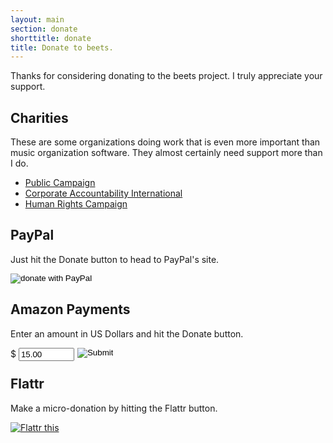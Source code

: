 ```yaml
---
layout: main
section: donate
shorttitle: donate
title: Donate to beets.
---
```

Thanks for considering donating to the beets project. I truly appreciate
your support.

## Charities

These are some organizations doing work that is even more important than
music organization software. They almost certainly need support more than I
do.

* <a href="http://www.publicampaign.org/">Public Campaign</a>
* <a href="http://www.stopcorporateabuse.org/">Corporate Accountability International</a>
* <a href="http://www.hrc.org/">Human Rights Campaign</a>

## PayPal

Just hit the Donate button to head to PayPal's site.

<p>
    <form action="https://www.paypal.com/cgi-bin/webscr" method="post">
    <input type="hidden" name="cmd" value="_s-xclick">
    <input type="hidden" name="hosted_button_id" value="9ZTENSNB64QFA">
    <input type="image"
    src="https://www.paypal.com/en_US/i/btn/btn_donate_SM.gif" border="0"
    name="submit" alt="donate with PayPal">
    </form>
</p>

## Amazon Payments

Enter an amount in US Dollars and hit the Donate button.

<p>
    <form action="https://authorize.payments.amazon.com/pba/paypipeline" method="post">
    <input type="hidden" name="immediateReturn" value="1" >
    <input type="hidden" name="collectShippingAddress" value="0" >
    <input type="hidden" name="signature" value="rn5nelYiDspySiAMnBATTKrUPqb45pkgaExQK6Z5eSU=" >
    <input type="hidden" name="isDonationWidget" value="1" >
    <input type="hidden" name="signatureVersion" value="2" >
    <input type="hidden" name="signatureMethod" value="HmacSHA256" >
    <input type="hidden" name="description" value="donate for beets" >
    <input type="hidden" name="amazonPaymentsAccountId" value="GIRNDYHCRNRJ434PD69MI69DBLVZ7S749KQX7N" >
    <input type="hidden" name="accessKey" value="11SEM03K88SD016FS1G2" >
    <input type="hidden" name="cobrandingStyle" value="logo" >
    <input type="hidden" name="processImmediate" value="1" >
    <input type="hidden" name="returnUrl" value="http://beets.radbox.org/" >
    <div style = "margin: 0 5px 0 0; float: left;">
    $ <input type="text" name="amount" size="8" value="15.00">
    </div>
    <input type="image" src="http://g-ecx.images-amazon.com/images/G/01/asp/golden_small_donate_withlogo_whitebg.gif" border="0">
    </form>
</p>

## Flattr

Make a micro-donation by hitting the Flattr button.

<p>
    <a class="FlattrButton" style="display:none;" href="http://beets.radbox.org/"></a>
    <noscript>
    <a href="http://flattr.com/thing/139913/beets" target="_blank">
    <img src="http://api.flattr.com/button/flattr-badge-large.png" alt="Flattr this" title="Flattr this" border="0" />
    </a>
    </noscript>
</p>
